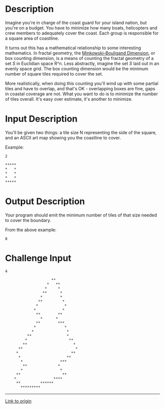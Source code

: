 # Description

Imagine you're in charge of the coast guard for your island nation, but you're on a budget. You have to minimize how many boats, helicopters and crew members to adequately cover the coast. Each group is responsible for a square area of coastline. 

It turns out this has a mathematical relationship to some interesting mathematics. In fractal geometry, the [Minkowski–Bouligand Dimension](https://en.wikipedia.org/wiki/Minkowski%E2%80%93Bouligand_dimension), or box counting dimension, is a means of counting the fractal geometry of a set *S* in Euclidian space R^n. Less abstractly, imagine the set *S* laid out in an evenly space grid. The box counting dimension would be the minimum number of square tiles required to cover the set.

More realistically, when doing this counting you'll wind up with some partial tiles and have to overlap, and that's OK - overlapping boxes are fine, gaps in coastal coverage are not. What you want to do is to minimize the number of tiles overall. It's easy over estimate, it's another to minimize. 

# Input Description

You'll be given two things: a tile size N representing the side of the square, and an ASCII art map showing you the coastline to cover. 

Example:

	2
	
	*****
	*   *
	*   *
	*   *
	*****

# Output Description

Your program should emit the minimum number of tiles of that size needed to cover the boundary. 

From the above example:

	8
	
# Challenge Input

	4
                          
						 **
					   *   **
					  *     *
					 **      *
					*        *
				   **         *
				  *            *
				 *            *
				  **        **
				    *      *
				  **        ***
				 *             *
				*               *
			  **                *
			 *                   **
			**                     *
		  **                        *
		 *                        **
		  *                     **
		   *                 ***
		    **              *
	       *                 *
    	 **					  **
		*                 ****
		 **         ******           
		   *********

---

[Link to origin](https://www.reddit.com/r/dailyprogrammer/5320ey)